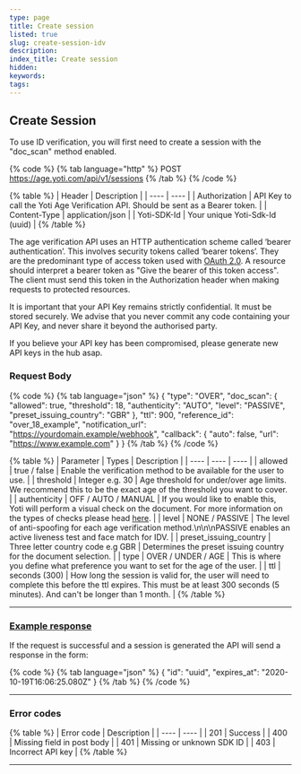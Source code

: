 ```yaml
---
type: page
title: Create session
listed: true
slug: create-session-idv
description: 
index_title: Create session
hidden: 
keywords: 
tags: 
---
```


## Create Session

To use ID verification, you will first need to create a session with the "doc_scan" method enabled.

{% code %}
{% tab language="http" %}
POST https://age.yoti.com/api/v1/sessions
{% /tab %}
{% /code %}

{% table %}
| Header | Description | 
| ---- | ---- | 
| Authorization | API Key to call the Yoti Age Verification API. Should be sent as a Bearer token. | 
| Content-Type | application/json | 
| Yoti-SDK-Id | Your unique Yoti-Sdk-Id (uuid) | 
{% /table %}

The age verification API uses an HTTP authentication scheme called ‘bearer authentication’. This involves security tokens called ‘bearer tokens’. They are the predominant type of access token used with [OAuth 2.0](https://oauth.net/2/). A resource should interpret a bearer token as "Give the bearer of this token access". The client must send this token in the Authorization header when making requests to protected resources.

It is important that your API Key remains strictly confidential. It must be stored securely. We advise that you never commit any code containing your API Key, and never share it beyond the authorised party.

If you believe your API key has been compromised, please generate new API keys in the hub asap.

### Request Body

{% code %}
{% tab language="json" %}
{
    "type": "OVER",
    "doc_scan": {
        "allowed": true,
        "threshold": 18,
        "authenticity": "AUTO",
        "level": "PASSIVE",
        "preset_issuing_country": "GBR"
    },
    "ttl": 900,
    "reference_id": "over_18_example",
    "notification_url": "https://yourdomain.example/webhook",
    "callback": {
        "auto": false,
        "url": "https://www.example.com"
    }
}
{% /tab %}
{% /code %}

{% table %}
| Parameter | Types | Description | 
| ---- | ---- | ---- | 
| allowed | true / false | Enable the verification method to be available for the user to use. | 
| threshold | Integer e.g. 30 | Age threshold for under/over age limits. We recommend this to be the exact age of the threshold you want to cover. | 
| authenticity | OFF / AUTO / MANUAL | If you would like to enable this, Yoti will perform a visual check on the document. For more information on the types of checks please head [here](here). | 
| level | NONE / PASSIVE | The level of anti-spoofing for each age verification method.\n\n\nPASSIVE enables an active liveness test and face match for IDV. | 
| preset_issuing_country | Three letter country code e.g GBR | Determines the preset issuing country for the document selection. | 
| type | OVER / UNDER / AGE | This is where you define what preference you want to set for the age of the user. | 
| ttl | seconds (300) | How long the session is valid for, the user will need to complete this before the ttl expires. This must be at least 300 seconds (5 minutes). And can't be longer than 1 month. | 
{% /table %}

---

### [Example response](https://developers.yoti.com/age-verification/create-a-session#example-response)

If the request is successful and a session is generated the API will send a response in the form:

{% code %}
{% tab language="json" %}
{
  "id": "uuid",
  "expires_at": "2020-10-19T16:06:25.080Z"
}
{% /tab %}
{% /code %}

---

### Error codes

{% table %}
| Error code | Description | 
| ---- | ---- | 
| 201 | Success | 
| 400 | Missing field in post body | 
| 401 | Missing or unknown SDK ID | 
| 403 | Incorrect API key | 
{% /table %}

---
